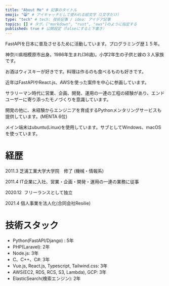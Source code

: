 ```yaml
---
title: "About Me" # 記事のタイトル
emoji: "😸" # アイキャッチとして使われる絵文字（1文字だけ）
type: "tech" # tech: 技術記事 / idea: アイデア記事
topics: [] # タグ。["markdown", "rust", "aws"]のように指定する
published: true # 公開設定（falseにすると下書き）
---
```


FastAPIを日本に普及させるために活動しています。プログラミング歴１５年。

神奈川県相模原市出身。1986年生まれ(36歳)。小学2年生の子供と嫁の３人家族です。

お酒はウィスキーが好きです。料理は作るのも食べるものも好きです。

近年はFastAPIやReact.js、AWSを使った案件を中心に参画しています。

サラリーマン時代に営業、企画、開発、運用の一連の工程の経験があり、エンドユーザーに寄り添ったモノづくりを意識しています。

開発の他に、未経験からエンジニアを育成するPythonメンタリングサービスも提供しています。(MENTA 6位)

メイン端末はubuntu(Linux)を使用しています。サブとしてWindows、macOSを使っています。

# 経歴

2011.3 芝浦工業大学大学院　修了 (機械・情報系) 

2011.4 IT企業に入社、営業・企画・開発・運用の一連の業務に従事　

2020.12  フリーランスとして独立

2021.4 個人事業を法人化(合同会社Resilie)

# 技術スタック

- Python(FastAPI/Django) : 5年
- PHP(Laravel): 2年
- Node.js: 3年
- C、C++、C#: 3年
- Vue.js, React.js, Typescript, Tailwind.css: 3年
- AWS(EC2, RDS, RCS, S3, Lambda), GCP: 3年
- ElasticSearch(検索エンジン): 2年
